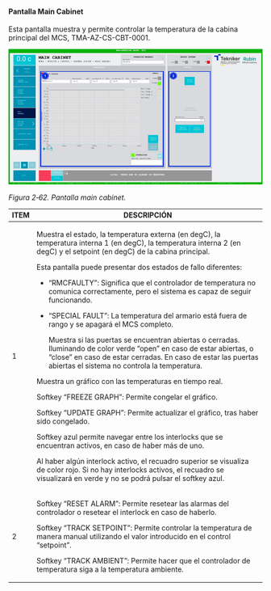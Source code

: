#### Pantalla Main Cabinet

Esta pantalla muestra y permite controlar la temperatura de la cabina principal del MCS, TMA-AZ-CS-CBT-0001.

![](../Resources/media/image78.png)

*Figura 2‑62. Pantalla main cabinet.*

<table>
<colgroup>
<col style="width: 13<col style="width: 86</colgroup>
<thead>
<tr class="header">
<th>ITEM</th>
<th>DESCRIPCIÓN</th>
</tr>
</thead>
<tbody>
<tr class="odd">
<td>1</td>
<td><p>Muestra el estado, la temperatura externa (en degC), la temperatura interna 1 (en degC), la temperatura interna 2
(en degC) y el setpoint (en degC) de la cabina principal.</p>
<p>Esta pantalla puede presentar dos estados de fallo diferentes:</p>
<ul>
<li><p>“RMCFAULTY”: Significa que el controlador de temperatura no comunica correctamente, pero el sistema es capaz de
seguir funcionando.</p></li>
<li><p>“SPECIAL FAULT”: La temperatura del armario está fuera de rango y se apagará el MCS completo.</p>
<p>Muestra si las puertas se encuentran abiertas o cerradas. Iluminando de color verde “open” en caso de estar abiertas,
o “close” en caso de estar cerradas. En caso de estar las puertas abiertas el sistema no controla la
temperatura.</p></li>
</ul>
<p>Muestra un gráfico con las temperaturas en tiempo real.</p>
<p>Softkey “FREEZE GRAPH”: Permite congelar el gráfico.</p>
<p>Softkey “UPDATE GRAPH”: Permite actualizar el gráfico, tras haber sido congelado.</p>
<p>Softkey azul permite navegar entre los interlocks que se encuentran activos, en caso de haber más de uno.</p>
<p>Al haber algún interlock activo, el recuadro superior se visualiza de color rojo. Si no hay interlocks activos, el
recuadro se visualizará en verde y no se podrá pulsar el softkey azul.</p></td>
</tr>
<tr class="even">
<td>2</td>
<td><p>Softkey “RESET ALARM”: Permite resetear las alarmas del controlador o resetear el interlock en caso de
haberlo.</p>
<p>Softkey “TRACK SETPOINT”: Permite controlar la temperatura de manera manual utilizando el valor introducido en el
control “setpoint”.</p>
<p>Softkey “TRACK AMBIENT”: Permite hacer que el controlador de temperatura siga a la temperatura ambiente.</p></td>
</tr>
</tbody>
</table>

